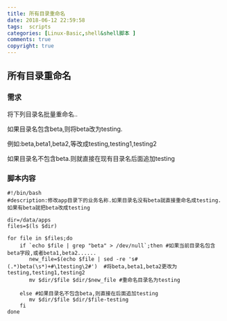 ```yaml
---
title: 所有目录重命名
date: 2018-06-12 22:59:58
tags:  scripts
categories: [Linux-Basic,shell&shell脚本 ]
comments: true
copyright: true
---
```




## 所有目录重命名



### 需求

将下列目录名批量重命名..

如果目录名包含beta,则将beta改为testing.

例如:beta,beta1,beta2,等改成testing,testing1,testing2

如果目录名不包含beta.则就直接在现有目录名后面追加testing

### 脚本内容

```shell
#!/bin/bash
#description:修改app目录下的业务名称.如果目录名没有beta就直接重命名成testing.如果有beta就把beta改成testing

dir=/data/apps
files=$(ls $dir)

for file in $files;do
    if `echo $file | grep "beta" > /dev/null`;then #如果当前目录名包含beta字段,或者beta1,beta2......
       new_file=$(echo $file | sed -re 's#(.*)beta(\s*)+#\1testing\2#')  #将beta,beta1,beta2更改为testing,testing1,testing2
       mv $dir/$file $dir/$new_file #重命名目录名为testing

    else #如果目录名不包含beta,则直接在后面追加testing
       mv $dir/$file $dir/$file-testing
    fi
done
```


